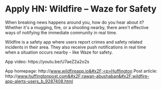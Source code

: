 # Apply HN: Wildfire – Waze for Safety

When breaking news happens around you, how do you hear about it? Whether it&#x27;s a mugging, fire, or a shooting nearby, there aren&#x27;t effective ways of notifying the immediate community in real time.<p>Wildfire is a safety app where users report crimes and safety related incidents in their area. They also receive push notifications in real time when a situation occurs nearby - like Waze for safety.<p>App video: https:&#x2F;&#x2F;youtu.be&#x2F;U7aeZ2a2o2s<p>App homepage: http:&#x2F;&#x2F;www.wildfireapp.io&#x2F;<p>Huffington Post article: http:&#x2F;&#x2F;www.huffingtonpost.com&#x2F;rawan-abushaban&#x2F;wildfire-app-alerts-users_b_9287408.html

